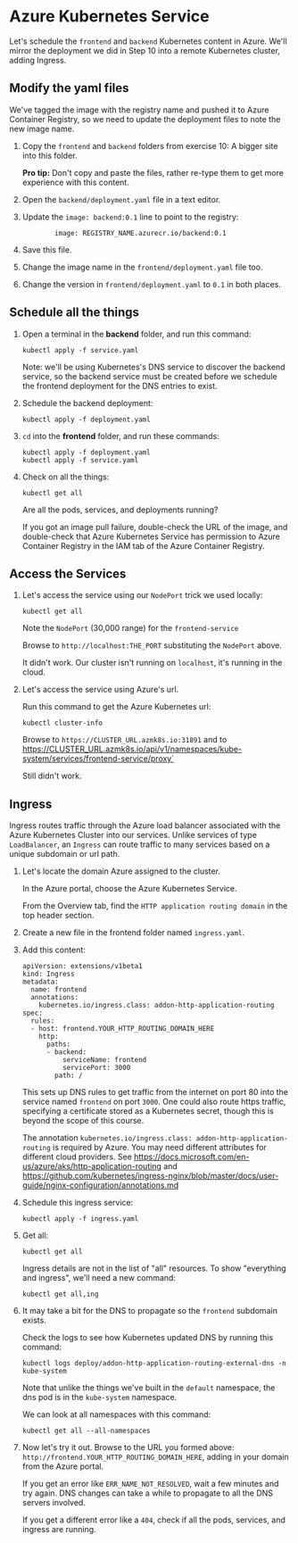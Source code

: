 Azure Kubernetes Service
========================

Let's schedule the `frontend` and `backend` Kubernetes content in Azure.  We'll mirror the deployment we did in Step 10 into a remote Kubernetes cluster, adding Ingress.


Modify the yaml files
---------------------

We've tagged the image with the registry name and pushed it to Azure Container Registry, so we need to update the deployment files to note the new image name.

1. Copy the `frontend` and `backend` folders from exercise 10: A bigger site into this folder.

   **Pro tip:** Don't copy and paste the files, rather re-type them to get more experience with this content.

2. Open the `backend/deployment.yaml` file in a text editor.

3. Update the `image: backend:0.1` line to point to the registry:

   ```
           image: REGISTRY_NAME.azurecr.io/backend:0.1
   ```

4. Save this file.

5. Change the image name in the `frontend/deployment.yaml` file too.

6. Change the version in `frontend/deployment.yaml` to `0.1` in both places.


Schedule all the things
-----------------------

1. Open a terminal in the **backend** folder, and run this command:

   ```
   kubectl apply -f service.yaml
   ```

   Note: we'll be using Kubernetes's DNS service to discover the backend service, so the backend service must be created before we schedule the frontend deployment for the DNS entries to exist.

2. Schedule the backend deployment:

   ```
   kubectl apply -f deployment.yaml
   ```

3. `cd` into the **frontend** folder, and run these commands:

   ```
   kubectl apply -f deployment.yaml
   kubectl apply -f service.yaml
   ```

4. Check on all the things:

   ```
   kubectl get all
   ```

   Are all the pods, services, and deployments running?

   If you got an image pull failure, double-check the URL of the image, and double-check that Azure Kubernetes Service has permission to Azure Container Registry in the IAM tab of the Azure Container Registry.


Access the Services
-------------------

1. Let's access the service using our `NodePort` trick we used locally:

   ```
   kubectl get all
   ```

   Note the `NodePort` (30,000 range) for the `frontend-service`

   Browse to `http://localhost:THE_PORT` substituting the `NodePort` above.

   It didn't work.  Our cluster isn't running on `localhost`, it's running in the cloud.

2. Let's access the service using Azure's url.

   Run this command to get the Azure Kubernetes url:

   ```
   kubectl cluster-info
   ```

   Browse to `https://CLUSTER_URL.azmk8s.io:31891` and to https://CLUSTER_URL.azmk8s.io/api/v1/namespaces/kube-system/services/frontend-service/proxy`

   Still didn't work.


Ingress
-------

Ingress routes traffic through the Azure load balancer associated with the Azure Kubernetes Cluster into our services.  Unlike services of type `LoadBalancer`, an `Ingress` can route traffic to many services based on a unique subdomain or url path.

1. Let's locate the domain Azure assigned to the cluster.

   In the Azure portal, choose the Azure Kubernetes Service.

   From the Overview tab, find the `HTTP application routing domain` in the top header section.

2. Create a new file in the frontend folder named `ingress.yaml`.

3. Add this content:

   ```
   apiVersion: extensions/v1beta1
   kind: Ingress
   metadata:
     name: frontend
     annotations:
       kubernetes.io/ingress.class: addon-http-application-routing
   spec:
     rules:
     - host: frontend.YOUR_HTTP_ROUTING_DOMAIN_HERE
       http:
         paths:
         - backend:
             serviceName: frontend
             servicePort: 3000
           path: /
   ```

   This sets up DNS rules to get traffic from the internet on port 80 into the service named `frontend` on port `3000`.  One could also route https traffic, specifying a certificate stored as a Kubernetes secret, though this is beyond the scope of this course.

   The annotation `kubernetes.io/ingress.class: addon-http-application-routing` is required by Azure.  You may need different attributes for different cloud providers.  See https://docs.microsoft.com/en-us/azure/aks/http-application-routing and https://github.com/kubernetes/ingress-nginx/blob/master/docs/user-guide/nginx-configuration/annotations.md

4. Schedule this ingress service:

   ```
   kubectl apply -f ingress.yaml
   ```

5. Get all:

   ```
   kubectl get all
   ```

   Ingress details are not in the list of "all" resources.  To show "everything and ingress", we'll need a new command:

   ```
   kubectl get all,ing
   ```

6. It may take a bit for the DNS to propagate so the `frontend` subdomain exists.

   Check the logs to see how Kubernetes updated DNS by running this command:

   ```
   kubectl logs deploy/addon-http-application-routing-external-dns -n kube-system
   ```

   Note that unlike the things we've built in the `default` namespace, the dns pod is in the `kube-system` namespace.

   We can look at all namespaces with this command:

   ```
   kubectl get all --all-namespaces
   ```

7. Now let's try it out.  Browse to the URL you formed above: `http://frontend.YOUR_HTTP_ROUTING_DOMAIN_HERE`, adding in your domain from the Azure portal.

   If you get an error like `ERR_NAME_NOT_RESOLVED`, wait a few minutes and try again.  DNS changes can take a while to propagate to all the DNS servers involved.

   If you get a different error like a `404`, check if all the pods, services, and ingress are running.
